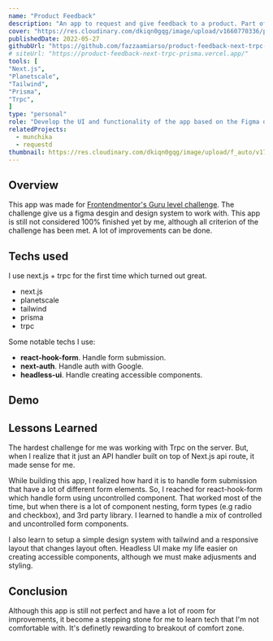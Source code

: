```yaml
---
name: "Product Feedback"
description: "An app to request and give feedback to a product. Part of Frontendmentor.io Guru challenge"
cover: "https://res.cloudinary.com/dkiqn0gqg/image/upload/v1660770336/product-feedback-frontendmentor.png"
publishedDate: 2022-05-27
githubUrl: "https://github.com/fazzaamiarso/product-feedback-next-trpc-prisma"
# siteUrl: "https://product-feedback-next-trpc-prisma.vercel.app/"
tools: [
"Next.js",
"Planetscale",
"Tailwind",
"Prisma",
"Trpc",
]
type: "personal"
role: "Develop the UI and functionality of the app based on the Figma design"
relatedProjects:
  - munchika
  - requestd
thumbnail: https://res.cloudinary.com/dkiqn0gqg/image/upload/f_auto/v1720381585/fazzaamiarso.com-astro/projects/product-feedback/product-feedback-logo_ocuixt.png
---
```


## Overview

This app was made for [Frontendmentor's Guru level challenge](https://www.frontendmentor.io/challenges/product-feedback-app-wbvUYqjR6/hub/product-feedback-app-1FrgsEUQci). The challenge give us a figma desgin and
design system to work with. This app is still not considered 100% finished yet by me, although all criterion of the challenge has been met. A lot of improvements
can be done.

## Techs used

I use next.js + trpc for the first time which turned out great.

- next.js
- planetscale
- tailwind
- prisma
- trpc

Some notable techs I use:

- **react-hook-form**. Handle form submission.
- **next-auth**. Handle auth with Google.
- **headless-ui**. Handle creating accessible components.

## Demo

<!-- <YoutubeEmbed id='AFLs6YS4LGs' title='Product Feedback Demo' /> -->

## Lessons Learned

The hardest challenge for me was working with Trpc on the server. But, when I realize that it just an API handler built on
top of Next.js api route, it made sense for me.

While building this app, I realized how hard it is to handle form submission that have a lot of different form elements.
So, I reached for react-hook-form which handle form using uncontrolled component. That worked most of the time, but when
there is a lot of component nesting, form types (e.g radio and checkbox), and 3rd party library. I learned to handle a mix of
controlled and uncontrolled form components.

I also learn to setup a simple design system with tailwind and a responsive layout that changes layout often. Headless UI
make my life easier on creating accessible components, although we must make adjusments and styling.

## Conclusion

Although this app is still not perfect and have a lot of room for improvements, it become a stepping stone for me to learn
tech that I'm not comfortable with. It's definetly rewarding to breakout of comfort zone.
